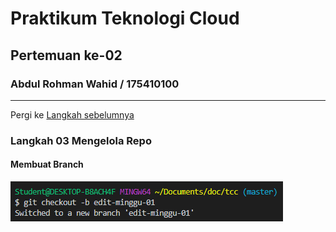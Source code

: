 # Praktikum Teknologi Cloud
## Pertemuan ke-02

###  Abdul Rohman Wahid / 175410100
--------------------------------    

Pergi ke [Langkah sebelumnya](../minggu-01/README.md)

### Langkah 03 Mengelola Repo
#### Membuat Branch
![BuatFolder](./img/01.PNG)